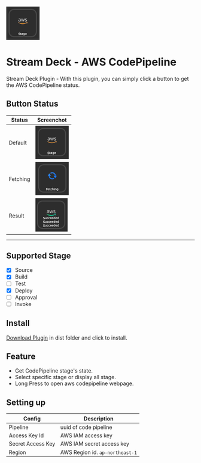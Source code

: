 ![preview-default](./doc/preview-default.png)
# Stream Deck - AWS CodePipeline
Stream Deck Plugin - With this plugin, you can simply click a button to get the AWS CodePipeline status.

## Button Status
Status | Screenchot
---|---
Default | ![preview-default](./doc/preview-default.png)
Fetching | ![preview-fetching](./doc/preview-fetching.png)
Result | ![preview-result](./doc/preview-result.png)

---

## Supported Stage
- [x] Source
- [x] Build
- [ ] Test
- [x] Deploy
- [ ] Approval
- [ ] Invoke

## Install
[Download Plugin](./dist/tw.phantas.aws-codepipeline-status.streamDeckPlugin) in dist folder and click to install.

## Feature
- Get CodePipeline stage's state.
- Select specific stage or display all stage.
- Long Press to open aws codepipeline webpage.

## Setting up
Config | Description
---|---
Pipeline | uuid of code pipeline
Access Key Id | AWS IAM access key
Secret Access Key | AWS IAM secret access key
Region | AWS Region id. `ap-northeast-1`

